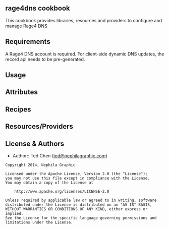 rage4dns cookbook
-----------------
This cookbook provides libraries, resources and providers to configure and manage Rage4 DNS

Requirements
------------
A Rage4 DNS account is required.  For client-side dynamic DNS updates, the record api needs to be pre-generated.

Usage
-----

Attributes
----------

Recipes
-------

Resources/Providers
-------------------


License & Authors
-----------------
- Author:: Ted Chen (<ted@nephilagraphic.com>)

```text
Copyright 2014, Nephila Graphic

Licensed under the Apache License, Version 2.0 (the "License");
you may not use this file except in compliance with the License.
You may obtain a copy of the License at

    http://www.apache.org/licenses/LICENSE-2.0

Unless required by applicable law or agreed to in writing, software
distributed under the License is distributed on an "AS IS" BASIS,
WITHOUT WARRANTIES OR CONDITIONS OF ANY KIND, either express or implied.
See the License for the specific language governing permissions and
limitations under the License.
```